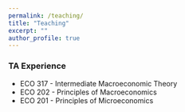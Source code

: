 ```yaml
---
permalink: /teaching/
title: "Teaching"
excerpt: ""
author_profile: true
---
```



### TA Experience
- ECO 317 - Intermediate Macroeconomic Theory
- ECO 202 - Principles of Macroeconomics
- ECO 201 - Principles of Microeconomics




